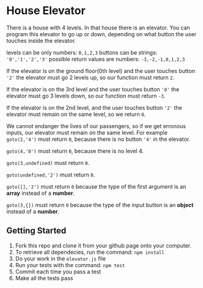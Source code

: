 # House Elevator

There is a house with 4 levels. In that house there is an elevator. You can program this elevator to go up or down, depending on what button the user touches inside the elevator.

levels can be only numbers: `0,1,2,3`
buttons can be strings: `'0','1','2','3'`
possible return values are numbers: `-3,-2,-1,0,1,2,3`

If the elevator is on the ground floor(0th level) and the user touches button `'2'` the elevator must go 2 levels up, so our function must return `2`.

If the elevator is on the 3rd level and the user touches button `'0'` the elevator must go 3 levels down, so our function must return `-3`.

If the elevator is on the 2nd level, and the user touches button `'2'` the elevator must remain on the same level, so we return `0`.

We cannot endanger the lives of our passengers, so if we get erronous inputs, our elevator must remain on the same level. For example `goto(2,'4')` must return `0`, because there is no button `'4'` in the elevator. 

`goto(4,'0')` must return `0`, because there is no level 4. 

`goto(3,undefined)` must return `0`.

`goto(undefined,'2')` must return `0`.

`goto([],'2')` must return `0` because the type of the first argument is an **array** instead of a **number**.

`goto(3,{})` must return `0` because the type of the input button is an **object** instead of a **number**.

## Getting Started
1. Fork this repo and clone it from your github page onto your computer.
1. To retrieve all dependecies, run the command:  `npm install`
1. Do your work in the `elevator.js` file
1. Run your tests with the command: `npm test`
1. Commit each time you pass a test
1. Make all the tests pass
